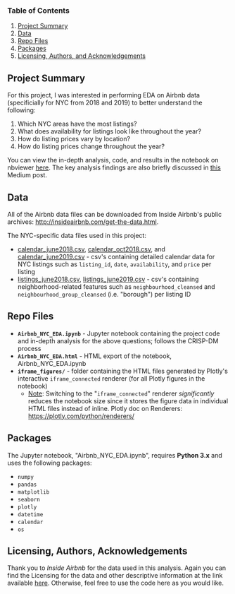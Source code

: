 
### Table of Contents

1. [Project Summary](#summary)
2. [Data](#data)
3. [Repo Files](#files)
4. [Packages](#packages)
5. [Licensing, Authors, and Acknowledgements](#licensing)

## Project Summary <a name="summary"></a>

For this project, I was interested in performing EDA on Airbnb data (specificially for NYC from 2018 and 2019) to better understand the following:

1. Which NYC areas have the most listings?
2. What does availability for listings look like throughout the year?
3. How do listing prices vary by location?
4. How do listing prices change throughout the year?

You can view the in-depth analysis, code, and results in the notebook on nbviewer [here](https://nbviewer.jupyter.org/github/f1ndx/Udacity-DataScience-Nanodegree/blob/master/Airbnb%20NYC%20EDA/Airbnb_NYC_EDA.ipynb). The key analysis findings are also briefly discussed in [this](https://medium.com/@atanasoffa/exploring-airbnb-in-nyc-68a9ce0e0101) Medium post.

## Data <a name="data"></a>

All of the Airbnb data files can be downloaded from Inside Airbnb's public archives: http://insideairbnb.com/get-the-data.html.

The NYC-specific data files used in this project:

* [calendar_june2018.csv](http://data.insideairbnb.com/united-states/ny/new-york-city/2018-06-03/data/calendar.csv.gz), [calendar_oct2018.csv](http://data.insideairbnb.com/united-states/ny/new-york-city/2018-10-03/data/calendar.csv.gz), and [calendar_june2019.csv](http://data.insideairbnb.com/united-states/ny/new-york-city/2019-06-02/data/calendar.csv.gz) - csv's containing detailed calendar data for NYC listings such as `listing_id`, `date`, `availability`, and `price` per listing
* [listings_june2018.csv](http://data.insideairbnb.com/united-states/ny/new-york-city/2018-06-03/data/listings.csv.gz), [listings_june2019.csv](http://data.insideairbnb.com/united-states/ny/new-york-city/2019-06-02/data/listings.csv.gz) - csv's containing neighborhood-related features such as `neighbourhood_cleansed` and `neighbourhood_group_cleansed` (i.e. "borough") per listing ID

## Repo Files <a name="files"></a>

* **`Airbnb_NYC_EDA.ipynb`** - Jupyter notebook containing the project code and in-depth analysis for the above questions; follows the CRISP-DM process
* **`Airbnb_NYC_EDA.html`** - HTML export of the notebook, Airbnb_NYC_EDA.ipynb
* **`iframe_figures/`** - folder containing the HTML files generated by Plotly's interactive `iframe_connected` renderer (for all Plotly figures in the notebook)
  * <u>Note</u>: Switching to the "`iframe_connected`" renderer *significantly* reduces the notebook size since it stores the figure data in individual HTML files instead of inline. Plotly doc on Renderers: https://plotly.com/python/renderers/

## Packages <a name="packages"></a>

The Jupyter notebook, "Airbnb_NYC_EDA.ipynb", requires **Python 3.x** and uses the following packages:

* `numpy`
* `pandas`
* `matplotlib` 
* `seaborn` 
* `plotly`
* `datetime`
* `calendar`
* `os`

## Licensing, Authors, Acknowledgements <a name="licensing"></a>

Thank you to *Inside Airbnb* for the data used in this analysis.  Again you can find the Licensing for the data and other descriptive information at the link available [here](http://insideairbnb.com/get-the-data.html).  Otherwise, feel free to use the code here as you would like. 

